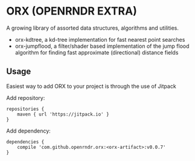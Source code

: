 # ORX (OPENRNDR EXTRA)

A growing library of assorted data structures, algorithms and utilities.

- orx-kdtree, a kd-tree implementation for fast nearest point searches
- orx-jumpflood, a filter/shader based implementation of the jump flood algorithm for finding fast approximate (directional) distance fields

## Usage

Easiest way to add ORX to your project is through the use of Jitpack

Add repository:
```
repositories {
    maven { url 'https://jitpack.io' }
}
```

Add dependency:
```
dependencies {
    compile 'com.github.openrndr.orx:<orx-artifact>:v0.0.7'
}
```